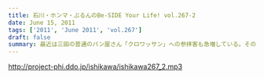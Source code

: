 ```yaml
---
title: 石川・ホンマ・ぶるんのBe-SIDE Your Life! vol.267-2
date: June 15, 2011
tags: ['2011', 'June 2011', 'vol.267']
draft: false
summary: 最近は三田の普通のパン屋さん「クロワッサン」への参拝客も急増している。そのため、差し入れのお菓子がたくさんスタジオに。ありがたい。収録中、ぶるんサンは容赦なくカントリーマームを食べています・・・NAMAE
---
```


http://project-phi.ddo.jp/ishikawa/ishikawa267_2.mp3